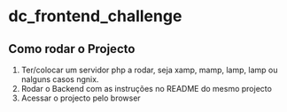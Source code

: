 # dc_frontend_challenge

## Como rodar o Projecto
1. Ter/colocar um servidor php a rodar, seja xamp, mamp, lamp, lamp ou nalguns casos ngnix.
2. Rodar o Backend com as instruções no README do mesmo projecto
3. Acessar o projecto pelo browser
